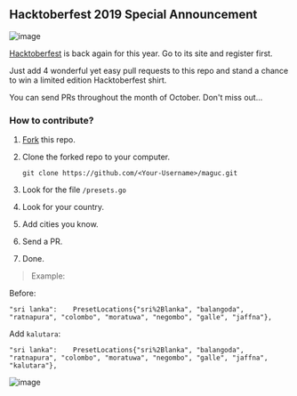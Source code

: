 ## Hacktoberfest 2019 Special Announcement

![image](https://hacktoberfest.digitalocean.com/assets/logo-hf19-header-8245176fe235ab5d942c7580778a914110fa06a23c3d55bf40e2d061809d8785.svg)

[Hacktoberfest](https://hacktoberfest.digitalocean.com) is back again for this year. Go to its site and register first.

Just add 4 wonderful yet easy pull requests to this repo and stand a chance to win a limited edition Hacktoberfest shirt.

You can send PRs throughout the month of October. Don't miss out...

### How to contribute?

1. [Fork](https://github.com/Niweera/maguc/fork) this repo.
2. Clone the forked repo to your computer.

   `git clone https://github.com/<Your-Username>/maguc.git`

3. Look for the file `/presets.go`
4. Look for your country.
5. Add cities you know.
6. Send a PR.
7. Done.

> Example:

Before:

    "sri lanka":    PresetLocations{"sri%2Blanka", "balangoda", "ratnapura", "colombo", "moratuwa", "negombo", "galle", "jaffna"},

Add `kalutara`:

    "sri lanka":    PresetLocations{"sri%2Blanka", "balangoda", "ratnapura", "colombo", "moratuwa", "negombo", "galle", "jaffna", "kalutara"},

![image](https://hacktoberfest.digitalocean.com/assets/logo-hf19-full-10f3c000cea930c76acc1dedc516ea7118b95353220869a3051848e45ff1d656.svg)
